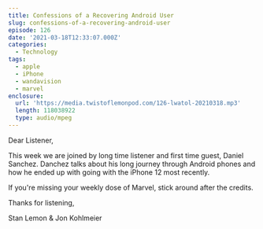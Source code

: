```yaml
---
title: Confessions of a Recovering Android User
slug: confessions-of-a-recovering-android-user
episode: 126
date: '2021-03-18T12:33:07.000Z'
categories:
  - Technology
tags:
  - apple
  - iPhone
  - wandavision
  - marvel
enclosure:
  url: 'https://media.twistoflemonpod.com/126-lwatol-20210318.mp3'
  length: 118038922
  type: audio/mpeg
---
```


Dear Listener,

This week we are joined by long time listener and first time guest, Daniel Sanchez. Danchez talks about his long journey through Android phones and how he ended up with going with the iPhone 12 most recently.

If you're missing your weekly dose of Marvel, stick around after the credits.

Thanks for listening,

Stan Lemon & Jon Kohlmeier
